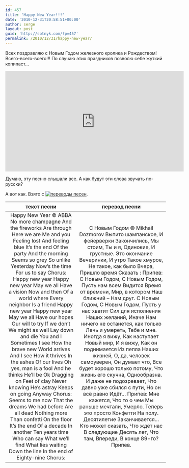 ```yaml
---
id: 457
title: 'Happy New Year!!!'
date: '2010-12-31T20:58:51+00:00'
author: serge
layout: post
guid: 'http://sotnyk.com/?p=457'
permalink: /2010/12/31/happy-new-year/
---
```


Всех поздравляю с Новым Годом железного кролика и Рождеством! Всего-всего-всего!!! По случаю этих праздников позволю себе жуткий копипаст…

<iframe width="560" height="315" src="https://www.youtube.com/embed/3Uo0JAUWijM" title="YouTube video player" frameborder="0" allow="accelerometer; autoplay; clipboard-write; encrypted-media; gyroscope; picture-in-picture; web-share" allowfullscreen></iframe>

Думаю, эту песню слышали все. А как будут эти слова звучать по-русски?  
  
А вот как. Взято с [![переводы песен](http://perevod.pesenki.ru/knopka.gif)](http://perevod.pesenki.ru).

| **текст песни** | **перевод песни** |
|:-:|:-:|
| Happy New Year © ABBA  No more champagne  And the fireworks  Are through  Here we are  Me and you  Feeling lost  And feeling blue  It’s the end  Of the party  And the morning  Seems so grey  So unlike  Yesterday  Now’s the time  For us to say  Chorus:  Happy new year  Happy new year  May we all  Have a vision  Now and then  Of a world where  Every neighbor  Is a friend  Happy new year  Happy new year  May we all  Have our hopes  Our will to try  If we don’t  We might as well  Lay down and die  You and I  Sometimes I see  How the brave new  World arrives  And I see  How it thrives  In the ashes  Of our lives  Oh yes, man is a fool  And he thinks  He’ll be Ok  Dragging on  Feet of clay  Never knowing  He’s astray  Keeps on going  Anyway  Chorus:  Seems to me now  That the dreams  We had before  Are all dead  Nothing more  Than confetti  On the floor  It’s the end  Of a decade  In another  Ten years time  Who can say  What we’ll find  What lies waiting  Down the line  In the end of  Eighty-nine  Chorus: | С Новым Годом © Mikhail Dozmorov  Выпито шампанское,  И фейерверки  Закончились,  Мы стоим,  Ты и я,  Одинокие,  И грустные.  Это окончание  Вечеринки,  И утро  Такое хмурое,  Не такое, как было  Вчера,  Пришло время  Сказать :  Припев:  С Новым Годом,  С Новым Годом,  Пусть нам всем  Видится  Время от времени,  Мир, в котором  Наш ближний –  Нам друг.  С Новым Годом,  С Новым Годом,  Пусть у нас хватит  Сил для исполнения  Наших желаний,  Иначе  Нам ничего не останется, как только  Лечь и умереть,  Тебе и мне.  Иногда я вижу,  Как наступает  Новый мир,  И я вижу,  Как он поднимается  Из пепла  Наших жизней,  О, да, человек самоуверен,  Он думает что,  Все будет хорошо только потому,  Что жизнь его скучна,  Однообразна.  И даже не подозревает,  Что давно уже сбился с пути,  Но он всё равно  Идёт…  Припев:  Мне кажется,  Что то о чем  Мы раньше мечтали,  Умерло.  Теперь это просто  Конфетти  На полу.  Десятилетие  Заканчивается…  Кто может сказать,  Что ждёт нас  В следующие  Десять лет,  Что там,  Впереди,  В конце  89-го?  Припев. |
